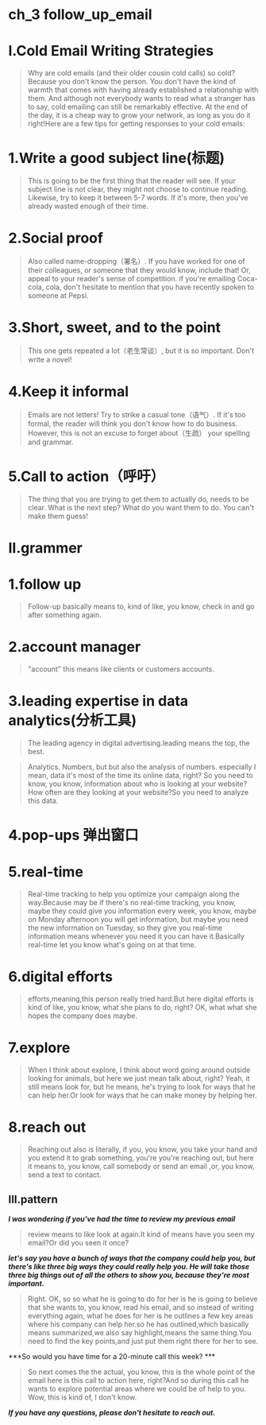 # ch_3 follow_up_email

# I.Cold Email Writing Strategies
> Why are cold emails (and their older cousin cold calls) so cold? Because you don't know the person. You don't have the kind of warmth that comes with having already established a relationship with them. And although not everybody wants to read what a stranger has to say, cold emailing can still be remarkably effective. At the end of the day, it is a cheap way to grow your network, as long as you do it right!Here are a few tips for getting responses to your cold emails:

# 1.Write a good subject line(标题)
> This is going to be the first thing that the reader will see. If your subject line is not clear, they might not choose to continue reading. Likewise, try to keep it between 5-7 words. If it's more, then you've already wasted enough of their time.

# 2.Social proof
> Also called name-dropping（署名）. If you have worked for one of their colleagues, or someone that they would know, include that! Or, appeal to your reader's sense of competition. if you're emailing Coca-cola, cola, don't hesitate to mention that you have recently spoken to someone at Pepsi.

# 3.Short, sweet, and to the point
> This one gets repeated a lot（老生常谈）, but it is so important. Don't write a novel!

# 4.Keep it informal
> Emails are not letters! Try to strike a casual tone（语气）. If it's too formal, the reader will think you don't know how to do business. However, this is not an excuse to forget about（生疏） your spelling and grammar.

# 5.Call to action（呼吁）
> The thing that you are trying to get them to actually do, needs to be clear. What is the next step? What do you want them to do. You can't make them guess!

# II.grammer
# 1.follow up
> Follow-up basically means to, kind of like, you know, check in and go after something again.

# 2.account manager 
> "account" this means like clients or customers accounts.

# 3.leading expertise in data analytics(分析工具)
> The leading agency in digital advertising.leading means the top, the best.

> Analytics. Numbers, but but also the analysis of numbers. especially I mean, data it's most of the time its online data, right? So you need to know, you know, information about who is looking at your website?How often are they looking at your website?So you need to analyze this data.

# 4.pop-ups 弹出窗口

# 5.real-time 
> Real-time tracking to help you optimize your campaign along the way.Because may be if there's no real-time tracking, you know, maybe they could give you information every week, you know, maybe on Monday afternoon you will get information, but maybe you need the new information on Tuesday, so they give you real-time information means whenever you need it you can have it.Basically real-time let you know what's going on at that time.

# 6.digital efforts
> efforts,meaning,this person really tried hard.But here digital efforts is kind of like, you know, what she plans to do, right? OK, what what she hopes the company does maybe.

# 7.explore
> When I think about explore, I think about word going around outside looking for animals, but here we just mean talk about, right? Yeah, it still means look for, but he means, he's trying to look for ways that he can help her.Or look for ways that he can make money by helping her.

# 8.reach out 
> Reaching out also is literally, if you, you know, you take your hand and you extend it to grab something, you're you're reaching out, but here it means to, you know, call somebody or send an email ,or, you know, send a text to contact. 

## III.pattern
***I was wondering if you've had the time to review my previous email***

> review means to like look at again.It kind of means have you seen my email?Or did you seen it once?

***let's say you have a bunch of ways that the company could help you, but there's like three big ways they could really help you. He will take those three big things out of all the others to show you, because they're most important.***

> Right. OK, so so what he is going to do for her is he is going to believe that she wants to, you know, read his email, and so instead of writing everything again, what he does for her is he outlines a few key areas where his company can help her.so he has outlined,which basically means summarized,we also say highlight,means the same thing.You need to find the key points,and just put them right there for her to see.

***So would you have time for a 20-minute call this week? ***
> So next comes the the actual, you know, this is the whole point of the email here is this call to action here, right?And so during this call he wants to explore potential areas where we could be of help to you. Wow, this is kind of, I don't know.

***If you have any questions, please don't hesitate to reach out.***








